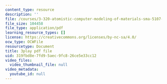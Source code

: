 ```yaml
---
content_type: resource
description: ''
file: /courses/3-320-atomistic-computer-modeling-of-materials-sma-5107-spring-2005/319fbd8e7fd95aec9fc826ce5e33cc12_CTZDDFaE5A.pdf
file_size: 104458
file_type: application/pdf
learning_resource_types: []
license: https://creativecommons.org/licenses/by-nc-sa/4.0/
ocw_type: OCWFile
resourcetype: Document
title: 3play pdf file
uid: 319fbd8e-7fd9-5aec-9fc8-26ce5e33cc12
video_files:
  video_thumbnail_file: null
video_metadata:
  youtube_id: null
---
```


